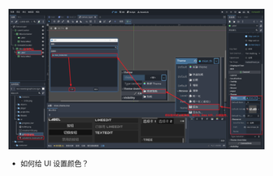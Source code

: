 <PageHeader content="在游戏中，如何复用文字主题预设？" />

![节点与脚本的关系](/images/reuse-font-theme.png)

-   如何给 UI 设置颜色？
